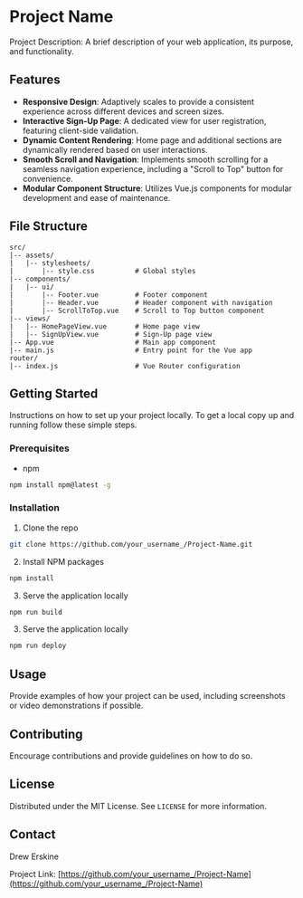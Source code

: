 
# Project Name

Project Description: A brief description of your web application, its purpose, and functionality.

## Features

- **Responsive Design**: Adaptively scales to provide a consistent experience across different devices and screen sizes.
- **Interactive Sign-Up Page**: A dedicated view for user registration, featuring client-side validation.
- **Dynamic Content Rendering**: Home page and additional sections are dynamically rendered based on user interactions.
- **Smooth Scroll and Navigation**: Implements smooth scrolling for a seamless navigation experience, including a "Scroll to Top" button for convenience.
- **Modular Component Structure**: Utilizes Vue.js components for modular development and ease of maintenance.

## File Structure

```
src/
|-- assets/
|   |-- stylesheets/
|       |-- style.css          # Global styles
|-- components/
|   |-- ui/
|       |-- Footer.vue         # Footer component
|       |-- Header.vue         # Header component with navigation
|       |-- ScrollToTop.vue    # Scroll to Top button component
|-- views/
|   |-- HomePageView.vue       # Home page view
|   |-- SignUpView.vue         # Sign-Up page view
|-- App.vue                    # Main app component
|-- main.js                    # Entry point for the Vue app
router/
|-- index.js                   # Vue Router configuration
```

## Getting Started

Instructions on how to set up your project locally.
To get a local copy up and running follow these simple steps.

### Prerequisites

- npm
```sh
npm install npm@latest -g
```

### Installation

1. Clone the repo
```sh
git clone https://github.com/your_username_/Project-Name.git
```
2. Install NPM packages
```sh
npm install
```
3. Serve the application locally
```sh
npm run build
```

3. Serve the application locally
```sh
npm run deploy
```

## Usage

Provide examples of how your project can be used, including screenshots or video demonstrations if possible.

## Contributing

Encourage contributions and provide guidelines on how to do so.

## License

Distributed under the MIT License. See `LICENSE` for more information.

## Contact

Drew Erskine

Project Link: [https://github.com/your_username_/Project-Name](https://github.com/your_username_/Project-Name)
